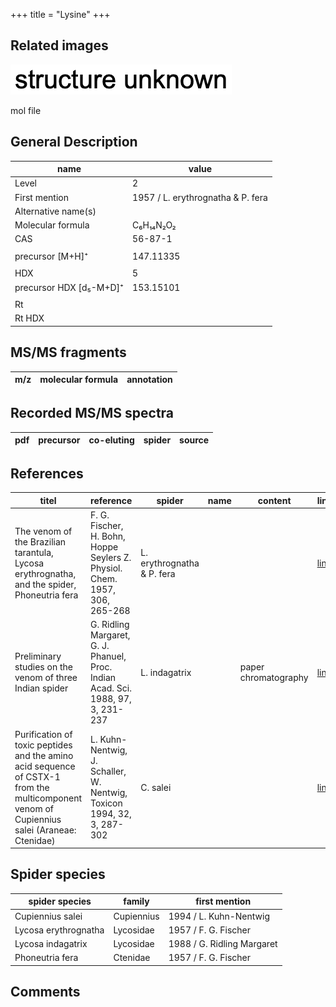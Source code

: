 +++
title = "Lysine"
+++

## Related images

![](/img/2.png)

mol file


## General Description

| name                    | value                             |
|-------------------------|-----------------------------------|
| Level                   | 2                                 |
| First mention           | 1957 / L. erythrognatha & P. fera |
| Alternative name(s)     |                                   |
| Molecular formula       | C₆H₁₄N₂O₂                         |
| CAS                     | 56-87-1                           |
|                         |                                   |
| precursor [M+H]⁺        | 147.11335                         |
|                         |                                   |
| HDX                     | 5                                 |
| precursor HDX [d₅-M+D]⁺ | 153.15101                         |
|                         |                                   |
| Rt                      |                                   |
| Rt HDX                  |                                   |



## MS/MS fragments

| m/z       | molecular formula | annotation        |
|-----------|-------------------|-------------------|


## Recorded MS/MS spectra

| pdf | precursor | co-eluting | spider    | source                       |
|-----|-----------|------------|-----------|------------------------------|



## References

| titel                                                                                                                                      | reference                                                                        | spider                     | name | content              | link                                                             |
|--------------------------------------------------------------------------------------------------------------------------------------------|----------------------------------------------------------------------------------|----------------------------|------|----------------------|------------------------------------------------------------------|
| The venom of the Brazilian tarantula, Lycosa erythrognatha, and the spider, Phoneutria fera                                                | F. G. Fischer, H. Bohn, Hoppe Seylers Z. Physiol. Chem. 1957, 306, 265-268       | L. erythrognatha & P. fera |      |                      | [link](https://onlinelibrary.wiley.com/doi/abs/10.1002/jlac.19576030124) |
| Preliminary studies on the venom of three Indian spider                                                                                    | G. Ridling Margaret, G. J. Phanuel, Proc. Indian Acad. Sci. 1988, 97, 3, 231-237 | L. indagatrix              |      | paper chromatography | [link](https://www.ias.ac.in/article/fulltext/anml/097/03/0231-0237)     |
| Purification of toxic peptides and the amino acid sequence of CSTX-1 from the multicomponent venom of Cupiennius salei (Araneae: Ctenidae) | L. Kuhn-Nentwig, J. Schaller, W. Nentwig, Toxicon 1994, 32, 3, 287-302           | C. salei                   |      |                      | [link](https://doi.org/10.1016/0041-0101(94)90082-5)                     |

## Spider species

| spider species       | family     | first mention              |
|----------------------|------------|----------------------------|
| Cupiennius salei     | Cupiennius | 1994 / L. Kuhn-Nentwig     |
| Lycosa erythrognatha | Lycosidae  | 1957 / F. G. Fischer       |
| Lycosa indagatrix    | Lycosidae  | 1988 / G. Ridling Margaret |
| Phoneutria fera      | Ctenidae   | 1957 / F. G. Fischer       |

## Comments